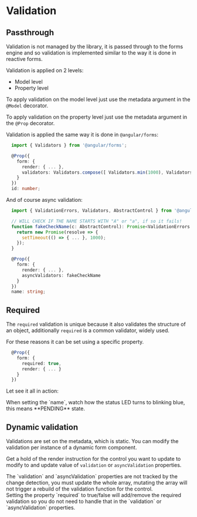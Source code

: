 # Validation

## Passthrough 
Validation is not managed by the library, it is passed through to
the forms engine and so validation is implemented similar to the way
it is done in reactive forms.

Validation is applied on 2 levels:
  - Model level
  - Property level

To apply validation on the model level just use the metadata argument
in the `@Model` decorator.

To apply validation on the property level just use the metadata argument
in the `@Prop` decorator.

Validation is applied the same way it is done in `@angular/forms`:

```ts
  import { Validators } from '@angular/forms';

  @Prop({
    form: {
      render: { ... },
      validators: Validators.compose([ Validators.min(1000), Validators.max(999999) ])
    }
  })
  id: number;
```

And of course async validation: 

```ts
  import { ValidationErrors, Validators, AbstractControl } from '@angular/forms';

  // WILL CHECK IF THE NAME STARTS WITH "A" or "a", if so it fails!
  function fakeCheckName(c: AbstractControl): Promise<ValidationErrors | null> {
    return new Promise(resolve => {
      setTimeout(() => { ... }, 1000);
    });
  }

  @Prop({
    form: {
      render: { ... },
      asyncValidators: fakeCheckName
    }
  })
  name: string;
```

## Required
The `required` validation is unique because it also validates the
structure of an object, additionally `required` is a common validator, 
widely used.

For these reasons it can be set using a specific property.

```ts
  @Prop({
    form: {
      required: true,
      render: { ... }
    }
  })
```

Let see it all in action:

<div class="info">
  When setting the `name`, watch how the status LED turns to blinking 
  blue, this means **PENDING** state.
</div>

## Dynamic validation
Validations are set on the metadata, which is static.
You can modify the validation per instance of a dynamic form component.

Get a hold of the render instruction for the control you want to update
to modify to and update value of `validation` or `asyncValidation`
properties.

<div class="alert">
The `validation` and `asyncValidation` properties are not tracked by
the change detection, you must update the whole array, mutating the
array will not trigger a rebuild of the validation function for the
control.
</div>
<div class="info">
Setting the property `required` to true/false will add/remove the
required validation so you do not need to handle that in the
`validation` or `asyncValidation` properties.
</div>

